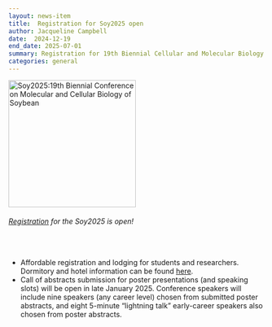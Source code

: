 ```yaml
---
layout: news-item
title:  Registration for Soy2025 open 
author: Jacqueline Campbell
date:  2024-12-19
end_date: 2025-07-01
summary: Registration for 19th Biennial Cellular and Molecular Biology of the Soybean Conference (Soy2025) is open
categories: general    
---
```


<div class="uk-panel">
  <img class="uk-align-right uk-margin-remove-adjacent" src="https://data.soybase.org/annex/Glycine/max/meetings/soy_biennial/2025/Soy2025_Logo.png" width="250" height="250" alt="Soy2025:19th Biennial Conference on Molecular and Cellular Biology of Soybean">
  <h6 class="uk-heading-small uk-margin-remove-vertical"><a href="https://uwmadison.eventsair.com/soy-2025/registration/Site/Register">Registration</a> for the Soy2025 is open!</h6>
<br>
<p>
<ul class="uk-list">
    <li>Affordable registration and lodging for students and researchers.  Dormitory and hotel information can be found <a href="https://conferences.union.wisc.edu/soy2025/lodging/" target='_blank'>here</a>.</li>
    <li>Call of abstracts submission for poster presentations (and speaking slots) will be open in late January 2025. Conference speakers will include nine speakers (any career level) chosen from submitted poster abstracts, and eight 5-minute “lightning talk” early-career speakers also chosen from poster abstracts.</li>
</ul>
</p>
</div>
